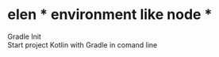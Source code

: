 # elen * environment like node *
Gradle Init<br>
Start project Kotlin with Gradle in comand line<br>
